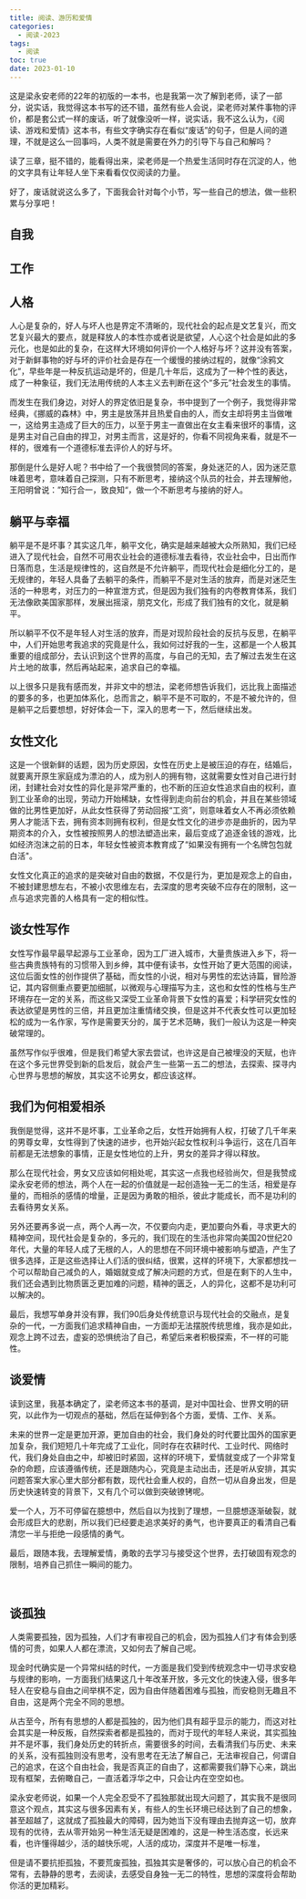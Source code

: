 ```yaml
---
title: 阅读、游历和爱情
categories:
  - 阅读-2023
tags:
  - 阅读
toc: true
date: 2023-01-10
---
```


 

​	这是梁永安老师的22年的初版的一本书，也是我第一次了解到老师，读了一部分，说实话，我觉得这本书写的还不错，虽然有些人会说，梁老师对某件事物的评价，都是套公式一样的废话，听了就像没听一样，说实话，我不这么认为，《阅读、游戏和爱情》这本书，有些文字确实存在看似“废话”的句子，但是人间的道理，不就是这么一回事吗，人类不就是需要在外力的引导下与自己和解吗？

​	读了三章，挺不错的，能看得出来，梁老师是一个热爱生活同时存在沉淀的人，他的文字具有让年轻人坐下来看看仅仅阅读的力量。

好了，废话就说这么多了，下面我会针对每个小节，写一些自己的想法，做一些积累与分享吧！



## 自我

## 工作

## 人格

​	人心是复杂的，好人与坏人也是界定不清晰的，现代社会的起点是文艺复兴，而文艺复兴最大的要点，就是释放人的本性亦或者说是欲望，人心这个社会是如此的多元化，也是如此的复杂，在这样大环境如何评价一个人格好与坏？这并没有答案，对于新鲜事物的好与坏的评价社会是存在一个缓慢的接纳过程的，就像“涂鸦文化”，早些年是一种反抗运动是坏的，但是几十年后，这成为了一种个性的表达，成了一种象征，我们无法用传统的人本主义去判断在这个“多元”社会发生的事情。

​	而发生在我们身边，对好人的界定依旧是复杂，书中提到了一个例子，我觉得非常经典，《挪威的森林》中，男主是放荡并且热爱自由的人，而女主却将男主当做唯一，这给男主造成了巨大的压力，以至于男主一直做出在女主看来很坏的事情，这是男主对自己自由的捍卫，对男主而言，这是好的，你看不同视角来看，就是不一样的，很难有一个道德标准去评价人的好与坏。

​	那倒是什么是好人呢？书中给了一个我很赞同的答案，身处迷茫的人，因为迷茫意味着思考，意味着自己探测，只有不断思考，接纳这个队员的社会，并去理解他，王阳明曾说：”知行合一，致良知“，做一个不断思考与接纳的好人。



## 躺平与幸福

​	躺平是不是坏事？其实这几年，躺平文化，确实是越来越被大众所熟知，我们已经进入了现代社会，自然不可用农业社会的道德标准去看待，农业社会中，日出而作日落而息，生活是规律性的，这自然是不允许躺平，而现代社会是细化分工的，是无规律的，年轻人具备了去躺平的条件，而躺平不是对生活的放弃，而是对迷茫生活的一种思考，对压力的一种宣泄方式，但是因为我们独有的内卷教育体系，我们无法像欧美国家那样，发展出摇滚，朋克文化，形成了我们独有的文化，就是躺平。

​	所以躺平不仅不是年轻人对生活的放弃，而是对现阶段社会的反抗与反思，在躺平中，人们开始思考我追求的究竟是什么，我如何过好我的一生，这都是一个人极其重要的组成部分，去认识到这个世界的高度，与自己的无知，去了解过去发生在这片土地的故事，然后再站起来，追求自己的幸福。

​	以上很多只是我有感而发，并非文中的想法，梁老师想告诉我们，远比我上面描述的要多的多，也更加体系化，总而言之，躺平不是不可取的，不是不被允许的，但是躺平之后要想想，好好体会一下，深入的思考一下，然后继续出发。



## 女性文化

​	这是一个很新鲜的话题，因为历史原因，女性在历史上是被压迫的存在，结婚后，就要离开原生家庭成为漂泊的人，成为别人的拥有物，这就需要女性对自己进行封闭，封建社会对女性的异化是非常严重的，也不断的压迫女性追求自由的权利，直到工业革命的出现，劳动力开始稀缺，女性得到走向前台的机会，并且在某些领域做的比男性更加好，从此女性获得了劳动回报“工资”，则意味着女人不再必须依赖男人才能活下去，拥有资本则拥有权利，但是女性文化的进步亦是曲折的，因为早期资本的介入，女性被按照男人的想法塑造出来，最后变成了追逐金钱的游戏，比如经济泡沫之前的日本，年轻女性被资本教育成了“如果没有拥有一个名牌包包就白活"。

​	女性文化真正的追求的是突破对自由的数据，不仅是行为，更加是观念上的自由，不被封建思想左右，不被小农思维左右，去深度的思考突破不应存在的限制，这一点与追求完善的人格具有一定的相似性。



## 谈女性写作

​	女性写作最早最早起源与工业革命，因为工厂进入城市，大量贵族进入乡下，将一些古典贵族特有的习惯带入到乡绅，其中便有读书，女性开始了更大范围的阅读，这位后面女性的创作提供了基础，而女性的小说，相对与男性的宏达诗篇，冒险游记，其内容侧重点要更加细腻，以微观与心理描写为主，这也和女性的性格与生产环境存在一定的关系，而这些又深受工业革命背景下女性的喜爱；科学研究女性的表达欲望是男性的三倍，并且更加注重情绪交换，但是这并不代表女性可以更加轻松的成为一名作家，写作是需要天分的，属于艺术范畴，我们一般认为这是一种突破常理的。

​	虽然写作似乎很难，但是我们希望大家去尝试，也许这是自己被埋没的天赋，也许在这个多元世界受到新的启发后，就会产生一些第一五二的想法，去探索、探寻内心世界与思想的解放，其实这不论男女，都应该这样。



## 我们为何相爱相杀

​	我倒是觉得，这并不是坏事，工业革命之后，女性开始拥有人权，打破了几千年来的男尊女卑，女性得到了快速的进步，也开始兴起女性权利斗争运行，这在几百年前都是无法想象的事情，正是女性地位的上升，男女的差异才得以释放。

​	那么在现代社会，男女又应该如何相处呢，其实这一点我也经验尚欠，但是我赞成梁永安老师的想法，两个人在一起的价值就是一起创造独一无二的生活，相爱是存量的，而相杀的感情的增量，正是因为勇敢的相杀，彼此才能成长，而不是功利的去看待男女关系。

​	另外还要再多说一点，两个人再一次，不仅要向内走，更加要向外看，寻求更大的精神空间，现代社会是复杂的，多元的，我们现在的生活也非常向美国20世纪20年代，大量的年轻人成了无根的人，人的思想在不同环境中被影响与塑造，产生了很多选择，正是这些选择让人们活的很纠结，很累，这样的环境下，大家都想找一个可以帮助自己减负的人，婚姻就变成了解决问题的方式，但是在剩下的人生中，我们还会遇到比物质匮乏更加难的问题，精神的匮乏，人的异化，这都不是功利可以解决的。

​	最后，我想写单身并没有罪，我们90后身处传统意识与现代社会的交融点，是复杂的一代，一方面我们追求精神自由，一方面却无法摆脱传统思维，我亦是如此，观念上跨不过去，虚妄的恐惧统治了自己，希望后来者积极探索，不一样的可能性。



## 谈爱情

​	读到这里，我基本确定了，梁老师这本书的基调，是对中国社会、世界文明的研究，以此作为一切观点的基础，然后在延伸到各个方面，爱情、工作、关系。

​	未来的世界一定是更加开源，更加自由的社会，我们身处的时代要比国外的国家更加复杂，我们短短几十年完成了工业化，同时存在农耕时代、工业时代、网络时代，我们身处自由之中，却被旧时紧固，这样的环境下，爱情就变成了一个非常复杂的命题，应该遵循传统，还是跟随内心，究竟是主动出击，还是听从安排，其实问题答案大家心里大部分都有数，现代社会重人权的，自然一切从自身出发，但是历史快速转变的背景下，又有几个可以做到突破镣铐呢。

​	爱一个人，万不可停留在臆想中，然后自以为找到了理想，一旦臆想逐渐破裂，就会形成巨大的悲剧，所以我们已经要走追求美好的勇气，也许要真正的看清自己看清您一半与拒绝一段感情的勇气。

​	最后，跟随本我，去理解爱情，勇敢的去学习与接受这个世界，去打破固有观念的限制，培养自己抓住一瞬间的能力。

​	

## 谈孤独

​	人类需要孤独，因为孤独，人们才有审视自己的机会，因为孤独人们才有体会到感情的可贵，如果人人都在漂流，又如何去了解自己呢。	

​	现金时代确实是一个异常纠结的时代，一方面是我们受到传统观念中一切寻求安稳与规律的影响，一方面我们结果这几十年改革开放，多元文化的快速入侵，很多年轻人在安稳与自由之间举棋不定，因为自由伴随着困难与孤独，而安稳则无趣且不自由，这是两个完全不同的思想。

​	从古至今，所有有思想的人都是孤独的，因为他们具有超乎显示的能力，而这对社会其实是一种反叛，自然探索者都是孤独的，而对于现代的年轻人来说，其实孤独并不是坏事，我们身处历史的转折点，需要很多的时间，去看清我们与历史、未来的关系，没有孤独则没有思考，没有思考在无法了解自己，无法审视自己，何谓自己的追求，在这个自由社会，我是否真正的自由了，这都需要我们静下心来，跳出现有框架，去俯瞰自己，一直活着浮华之中，只会让内在空空如也。

​	梁永安老师说，如果一个人完全忍受不了孤独那就出现大问题了，其实我不是很同意这个观点，其实这与很多因素有关，有些人的生长环境已经达到了自己的想象，甚至超越了，这就成了孤独最大的障碍，因为她当下没有理由去抛弃这一切，放弃现有的优待，去从零开始另一种生活无疑是困难的，这是一种生活态度，长远来看，也许懂得越少，活的越快乐呢，人活的成功，深度并不是唯一标准，

​	但是请不要抗拒孤独，不要荒废孤独，孤独其实是奢侈的，可以放心自己的机会不常有，去静静的思考，去阅读，去感受自身独一无二的特性，思想的深度将会帮助你活的更加精彩。











